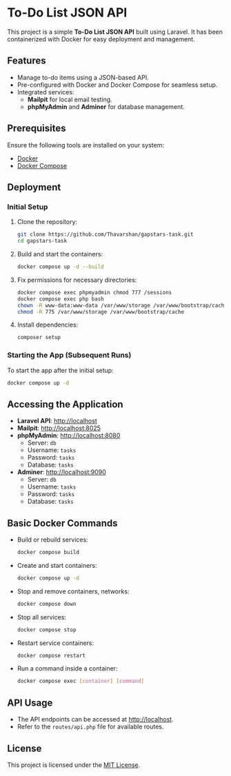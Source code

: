 # To-Do List JSON API

This project is a simple **To-Do List JSON API** built using Laravel. It has been containerized with Docker for easy deployment and management.

## Features

- Manage to-do items using a JSON-based API.
- Pre-configured with Docker and Docker Compose for seamless setup.
- Integrated services:
  - **Mailpit** for local email testing.
  - **phpMyAdmin** and **Adminer** for database management.

## Prerequisites

Ensure the following tools are installed on your system:

- [Docker](https://docs.docker.com/engine/install/)
- [Docker Compose](https://docs.docker.com/compose/install/#install-compose)

## Deployment

### Initial Setup

1. Clone the repository:
   ```bash
   git clone https://github.com/Thavarshan/gapstars-task.git
   cd gapstars-task
   ```
2. Build and start the containers:
   ```bash
   docker compose up -d --build
   ```
3. Fix permissions for necessary directories:
   ```bash
   docker compose exec phpmyadmin chmod 777 /sessions
   docker compose exec php bash
   chown -R www-data:www-data /var/www/storage /var/www/bootstrap/cache
   chmod -R 775 /var/www/storage /var/www/bootstrap/cache
   ```
4. Install dependencies:
   ```bash
   composer setup
   ```

### Starting the App (Subsequent Runs)

To start the app after the initial setup:
```bash
docker compose up -d
```

## Accessing the Application

- **Laravel API**: [http://localhost](http://localhost)
- **Mailpit**: [http://localhost:8025](http://localhost:8025)
- **phpMyAdmin**: [http://localhost:8080](http://localhost:8080)
  - Server: `db`
  - Username: `tasks`
  - Password: `tasks`
  - Database: `tasks`
- **Adminer**: [http://localhost:9090](http://localhost:9090)
  - Server: `db`
  - Username: `tasks`
  - Password: `tasks`
  - Database: `tasks`

## Basic Docker Commands

- Build or rebuild services:
  ```bash
  docker compose build
  ```
- Create and start containers:
  ```bash
  docker compose up -d
  ```
- Stop and remove containers, networks:
  ```bash
  docker compose down
  ```
- Stop all services:
  ```bash
  docker compose stop
  ```
- Restart service containers:
  ```bash
  docker compose restart
  ```
- Run a command inside a container:
  ```bash
  docker compose exec [container] [command]
  ```

## API Usage

- The API endpoints can be accessed at [http://localhost](http://localhost).
- Refer to the `routes/api.php` file for available routes.

## License

This project is licensed under the [MIT License](LICENSE).
